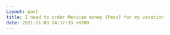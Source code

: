 ```yaml
---
Layout: post
title: I need to order Mexican money (Peso) for my vacation
date: 2021-11-03 14:37:33 +0700
---
```

